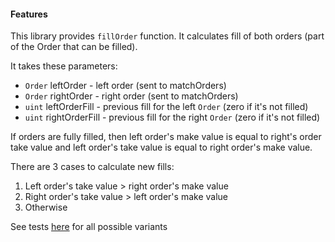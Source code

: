 #### Features

This library provides `fillOrder` function. It calculates fill of both orders (part of the Order that can be filled).
 
It takes these parameters:
- `Order` leftOrder - left order (sent to matchOrders)
- `Order` rightOrder - right order (sent to matchOrders)
- `uint` leftOrderFill - previous fill for the left `Order` (zero if it's not filled)
- `uint` rightOrderFill - previous fill for the right `Order` (zero if it's not filled)

If orders are fully filled, then left order's make value is equal to right's order take value and left order's take value is equal to right order's make value.

There are 3 cases to calculate new fills:
1. Left order's take value > right order's make value
2. Right order's take value > left order's make value
3. Otherwise

See tests [here](../test/v2/LibFill.test.js) for all possible variants